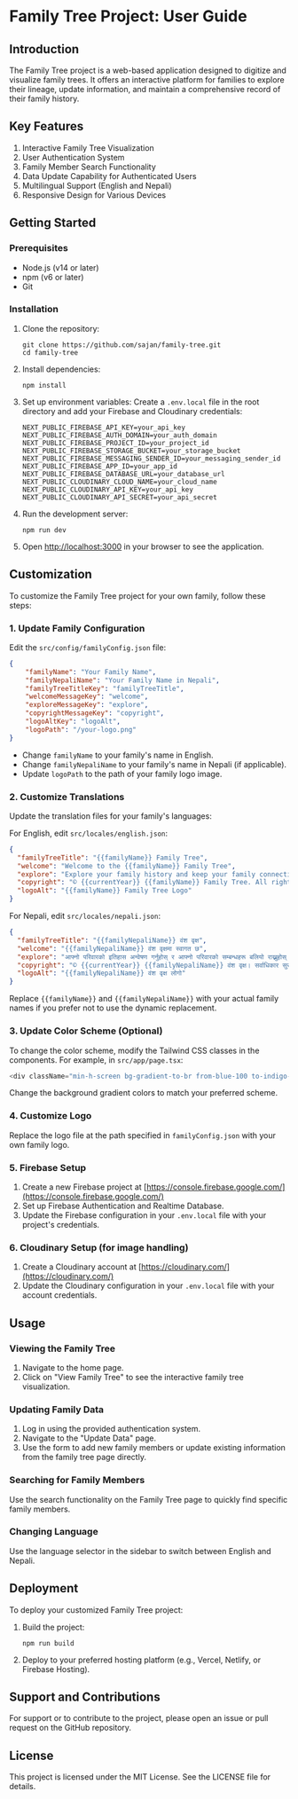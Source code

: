 
# Family Tree Project: User Guide

## Introduction

The Family Tree project is a web-based application designed to digitize and visualize family trees. It offers an interactive platform for families to explore their lineage, update information, and maintain a comprehensive record of their family history.

## Key Features

1. Interactive Family Tree Visualization
2. User Authentication System
3. Family Member Search Functionality
4. Data Update Capability for Authenticated Users
5. Multilingual Support (English and Nepali)
6. Responsive Design for Various Devices

## Getting Started

### Prerequisites

- Node.js (v14 or later)
- npm (v6 or later)
- Git

### Installation

1. Clone the repository:
   ```
   git clone https://github.com/sajan/family-tree.git
   cd family-tree
   ```

2. Install dependencies:
   ```
   npm install
   ```

3. Set up environment variables:
   Create a `.env.local` file in the root directory and add your Firebase and Cloudinary credentials:
   ```
   NEXT_PUBLIC_FIREBASE_API_KEY=your_api_key
   NEXT_PUBLIC_FIREBASE_AUTH_DOMAIN=your_auth_domain
   NEXT_PUBLIC_FIREBASE_PROJECT_ID=your_project_id
   NEXT_PUBLIC_FIREBASE_STORAGE_BUCKET=your_storage_bucket
   NEXT_PUBLIC_FIREBASE_MESSAGING_SENDER_ID=your_messaging_sender_id
   NEXT_PUBLIC_FIREBASE_APP_ID=your_app_id
   NEXT_PUBLIC_FIREBASE_DATABASE_URL=your_database_url
   NEXT_PUBLIC_CLOUDINARY_CLOUD_NAME=your_cloud_name
   NEXT_PUBLIC_CLOUDINARY_API_KEY=your_api_key
   NEXT_PUBLIC_CLOUDINARY_API_SECRET=your_api_secret
   ```

4. Run the development server:
   ```
   npm run dev
   ```

5. Open [http://localhost:3000](http://localhost:3000) in your browser to see the application.

## Customization

To customize the Family Tree project for your own family, follow these steps:

### 1. Update Family Configuration

Edit the `src/config/familyConfig.json` file:

```json
{
    "familyName": "Your Family Name",
    "familyNepaliName": "Your Family Name in Nepali",
    "familyTreeTitleKey": "familyTreeTitle",
    "welcomeMessageKey": "welcome",
    "exploreMessageKey": "explore",
    "copyrightMessageKey": "copyright",
    "logoAltKey": "logoAlt",
    "logoPath": "/your-logo.png"
}
```

- Change `familyName` to your family's name in English.
- Change `familyNepaliName` to your family's name in Nepali (if applicable).
- Update `logoPath` to the path of your family logo image.

### 2. Customize Translations

Update the translation files for your family's languages:

For English, edit `src/locales/english.json`:

```json
{
  "familyTreeTitle": "{{familyName}} Family Tree",
  "welcome": "Welcome to the {{familyName}} Family Tree",
  "explore": "Explore your family history and keep your family connections strong.",
  "copyright": "© {{currentYear}} {{familyName}} Family Tree. All rights reserved.",
  "logoAlt": "{{familyName}} Family Tree Logo"
}
```

For Nepali, edit `src/locales/nepali.json`:

```json
{
  "familyTreeTitle": "{{familyNepaliName}} वंश वृक्ष",
  "welcome": "{{familyNepaliName}} वंश वृक्षमा स्वागत छ",
  "explore": "आफ्नो परिवारको इतिहास अन्वेषण गर्नुहोस् र आफ्नो परिवारको सम्बन्धहरू बलियो राख्नुहोस्।",
  "copyright": "© {{currentYear}} {{familyNepaliName}} वंश वृक्ष। सर्वाधिकार सुरक्षित।",
  "logoAlt": "{{familyNepaliName}} वंश वृक्ष लोगो"
}
```

Replace `{{familyName}}` and `{{familyNepaliName}}` with your actual family names if you prefer not to use the dynamic replacement.

### 3. Update Color Scheme (Optional)

To change the color scheme, modify the Tailwind CSS classes in the components. For example, in `src/app/page.tsx`:

```typescript
<div className="min-h-screen bg-gradient-to-br from-blue-100 to-indigo-200 flex flex-col items-center justify-center p-4">
```

Change the background gradient colors to match your preferred scheme.

### 4. Customize Logo

Replace the logo file at the path specified in `familyConfig.json` with your own family logo.

### 5. Firebase Setup

1. Create a new Firebase project at [https://console.firebase.google.com/](https://console.firebase.google.com/)
2. Set up Firebase Authentication and Realtime Database.
3. Update the Firebase configuration in your `.env.local` file with your project's credentials.

### 6. Cloudinary Setup (for image handling)

1. Create a Cloudinary account at [https://cloudinary.com/](https://cloudinary.com/)
2. Update the Cloudinary configuration in your `.env.local` file with your account credentials.

## Usage

### Viewing the Family Tree

1. Navigate to the home page.
2. Click on "View Family Tree" to see the interactive family tree visualization.

### Updating Family Data

1. Log in using the provided authentication system.
2. Navigate to the "Update Data" page.
3. Use the form to add new family members or update existing information from the family tree page directly.

### Searching for Family Members

Use the search functionality on the Family Tree page to quickly find specific family members.

### Changing Language

Use the language selector in the sidebar to switch between English and Nepali.

## Deployment

To deploy your customized Family Tree project:

1. Build the project:
   ```
   npm run build
   ```

2. Deploy to your preferred hosting platform (e.g., Vercel, Netlify, or Firebase Hosting).

## Support and Contributions

For support or to contribute to the project, please open an issue or pull request on the GitHub repository.

## License

This project is licensed under the MIT License. See the LICENSE file for details.
